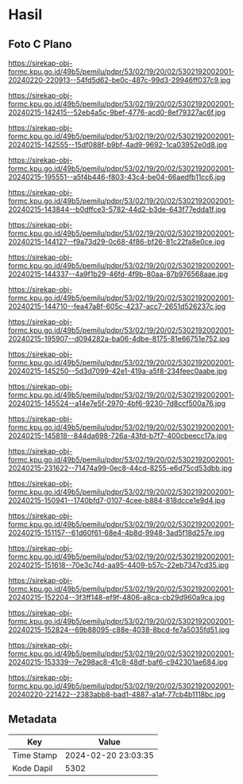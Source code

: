 # Hasil

## Foto C Plano

https://sirekap-obj-formc.kpu.go.id/49b5/pemilu/pdpr/53/02/19/20/02/5302192002001-20240220-220913--54fd5d62-be0c-487c-99d3-29946ff037c9.jpg

https://sirekap-obj-formc.kpu.go.id/49b5/pemilu/pdpr/53/02/19/20/02/5302192002001-20240215-142415--52eb4a5c-9bef-4776-acd0-8ef79327ac6f.jpg

https://sirekap-obj-formc.kpu.go.id/49b5/pemilu/pdpr/53/02/19/20/02/5302192002001-20240215-142555--15df088f-b9bf-4ad9-9692-1ca03952e0d8.jpg

https://sirekap-obj-formc.kpu.go.id/49b5/pemilu/pdpr/53/02/19/20/02/5302192002001-20240215-195551--a5f4b446-f803-43c4-be04-66aedfb11cc6.jpg

https://sirekap-obj-formc.kpu.go.id/49b5/pemilu/pdpr/53/02/19/20/02/5302192002001-20240215-143844--b0dffce3-5782-44d2-b3de-643f77edda1f.jpg

https://sirekap-obj-formc.kpu.go.id/49b5/pemilu/pdpr/53/02/19/20/02/5302192002001-20240215-144127--f9a73d29-0c68-4f86-bf26-81c22fa8e0ce.jpg

https://sirekap-obj-formc.kpu.go.id/49b5/pemilu/pdpr/53/02/19/20/02/5302192002001-20240215-144337--4a9f1b29-46fd-4f9b-80aa-87b976568aae.jpg

https://sirekap-obj-formc.kpu.go.id/49b5/pemilu/pdpr/53/02/19/20/02/5302192002001-20240215-144710--fea47a8f-605c-4237-acc7-2651d526237c.jpg

https://sirekap-obj-formc.kpu.go.id/49b5/pemilu/pdpr/53/02/19/20/02/5302192002001-20240215-195907--d094282a-ba06-4dbe-8175-81e66751e752.jpg

https://sirekap-obj-formc.kpu.go.id/49b5/pemilu/pdpr/53/02/19/20/02/5302192002001-20240215-145250--5d3d7099-42e1-419a-a5f8-234feec0aabe.jpg

https://sirekap-obj-formc.kpu.go.id/49b5/pemilu/pdpr/53/02/19/20/02/5302192002001-20240215-145524--a14e7e5f-2970-4bf6-9230-7d8ccf500a76.jpg

https://sirekap-obj-formc.kpu.go.id/49b5/pemilu/pdpr/53/02/19/20/02/5302192002001-20240215-145818--844da698-726a-43fd-b7f7-400cbeecc17a.jpg

https://sirekap-obj-formc.kpu.go.id/49b5/pemilu/pdpr/53/02/19/20/02/5302192002001-20240215-231622--71474a99-0ec8-44cd-8255-e6d75cd53dbb.jpg

https://sirekap-obj-formc.kpu.go.id/49b5/pemilu/pdpr/53/02/19/20/02/5302192002001-20240215-150941--1740bfd7-0107-4cee-b884-818dcce1e9d4.jpg

https://sirekap-obj-formc.kpu.go.id/49b5/pemilu/pdpr/53/02/19/20/02/5302192002001-20240215-151157--61d60f61-68e4-4b8d-9948-3ad5f18d257e.jpg

https://sirekap-obj-formc.kpu.go.id/49b5/pemilu/pdpr/53/02/19/20/02/5302192002001-20240215-151618--70e3c74d-aa95-4409-b57c-22eb7347cd35.jpg

https://sirekap-obj-formc.kpu.go.id/49b5/pemilu/pdpr/53/02/19/20/02/5302192002001-20240215-152204--3f3ff148-ef9f-4806-a8ca-cb29d960a9ca.jpg

https://sirekap-obj-formc.kpu.go.id/49b5/pemilu/pdpr/53/02/19/20/02/5302192002001-20240215-152824--69b88095-c88e-4038-8bcd-fe7a5035fd51.jpg

https://sirekap-obj-formc.kpu.go.id/49b5/pemilu/pdpr/53/02/19/20/02/5302192002001-20240215-153339--7e298ac8-41c8-48df-baf6-c942301ae684.jpg

https://sirekap-obj-formc.kpu.go.id/49b5/pemilu/pdpr/53/02/19/20/02/5302192002001-20240220-221422--2383abb8-bad1-4887-a1af-77cb4b1118bc.jpg


## Metadata

| Key        | Value               |
| ---------- | ------------------- |
| Time Stamp | 2024-02-20 23:03:35 |
| Kode Dapil | 5302                |



